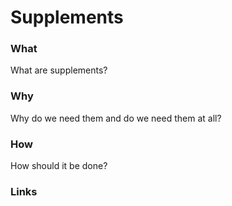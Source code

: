 # Supplements

### What
What are supplements?

### Why
Why do we need them and do we need them at all?

### How
How should it be done?

### Links
